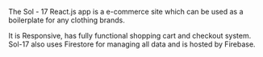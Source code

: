 The Sol - 17 React.js app is a e-commerce site which can be used as a boilerplate for any clothing brands. 

It is Responsive, has fully functional shopping cart and checkout system.
Sol-17 also uses Firestore for managing all data and is hosted by Firebase.

